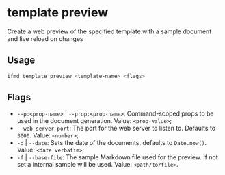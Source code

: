 # template preview

Create a web preview of the specified template with a sample document and live reload on changes

## Usage

```bash
ifmd template preview <template-name> <flags>
```

## Flags

* `--p:<prop-name>` | `--prop:<prop-name>`: Command-scoped props to be used in the document generation. Value: `<prop-value>`;
* `--web-server-port`: The port for the web server to listen to. Defaults to `3000`. Value: `<number>`;
* `-d` | `--date`: Sets the date of the documents, defaults to `Date.now()`. Value: `<date verbatim>`;
* `-f` | `--base-file`: The sample Markdown file used for the preview. If not set a internal sample will be used. Value: `<path/to/file>`.


